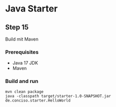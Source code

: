 # Java Starter #

## Step 15

Build mit Maven

### Prerequisites
- Java 17 JDK
- Maven

### Build and run

```shell
mvn clean package
java -classpath target/starter-1.0-SNAPSHOT.jar de.conciso.starter.HelloWorld
```
